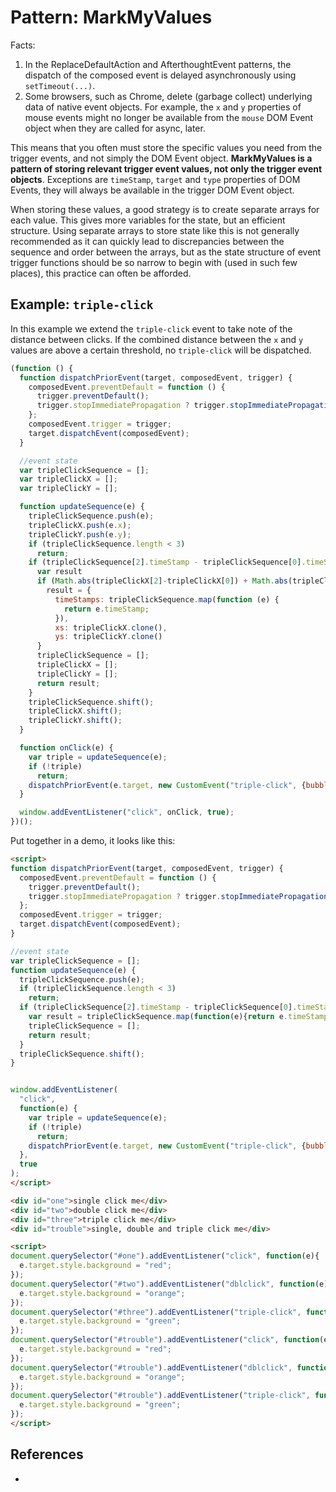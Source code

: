 # Pattern: MarkMyValues

Facts:
1. In the ReplaceDefaultAction and AfterthoughtEvent patterns, 
   the dispatch of the composed event is delayed asynchronously using `setTimeout(...)`. 
2. Some browsers, such as Chrome, delete (garbage collect) underlying data of native event objects. 
   For example, the `x` and `y` properties of mouse events might no longer be available 
   from the `mouse` DOM Event object when they are called for async, later.

This means that you often must store the specific values you need from the trigger events,
and not simply the DOM Event object. **MarkMyValues is a pattern of storing relevant trigger event 
values, not only the trigger event objects**. Exceptions are `timeStamp`, `target` and `type` 
properties of DOM Events, they will always be available in the trigger DOM Event object.

When storing these values, a good strategy is to create separate arrays for each value.
This gives more variables for the state, but an efficient structure.
Using separate arrays to store state like this is not generally recommended as it can quickly
lead to discrepancies between the sequence and order between the arrays,
but as the state structure of event trigger functions should be so narrow to begin with
(used in such few places), this practice can often be afforded.

## Example: `triple-click`

In this example we extend the `triple-click` event to take note of the distance between clicks. 
If the combined distance between the `x` and `y` values are above a certain threshold, 
no `triple-click` will be dispatched.

```javascript
(function () {
  function dispatchPriorEvent(target, composedEvent, trigger) {
    composedEvent.preventDefault = function () {
      trigger.preventDefault();
      trigger.stopImmediatePropagation ? trigger.stopImmediatePropagation() : trigger.stopPropagation();
    };
    composedEvent.trigger = trigger;
    target.dispatchEvent(composedEvent);
  }

  //event state
  var tripleClickSequence = [];
  var tripleClickX = [];
  var tripleClickY = [];

  function updateSequence(e) {
    tripleClickSequence.push(e);
    tripleClickX.push(e.x);
    tripleClickY.push(e.y);
    if (tripleClickSequence.length < 3)
      return;
    if (tripleClickSequence[2].timeStamp - tripleClickSequence[0].timeStamp <= 600) {
      var result
      if (Math.abs(tripleClickX[2]-tripleClickX[0]) + Math.abs(tripleClickY[2]-tripleClickY[0]) < 20){
        result = {
          timeStamps: tripleClickSequence.map(function (e) {
            return e.timeStamp;
          }),
          xs: tripleClickX.clone(),
          ys: tripleClickY.clone()
      }
      tripleClickSequence = [];
      tripleClickX = [];
      tripleClickY = [];
      return result;
    }
    tripleClickSequence.shift();
    tripleClickX.shift();
    tripleClickY.shift();
  }

  function onClick(e) {
    var triple = updateSequence(e);
    if (!triple)
      return;
    dispatchPriorEvent(e.target, new CustomEvent("triple-click", {bubbles: true, composed: true, detail: triple}), e);
  }

  window.addEventListener("click", onClick, true);
})();
```

Put together in a demo, it looks like this:

```html
<script>
function dispatchPriorEvent(target, composedEvent, trigger) {   
  composedEvent.preventDefault = function () {                  
    trigger.preventDefault();
    trigger.stopImmediatePropagation ? trigger.stopImmediatePropagation() : trigger.stopPropagation();
  };
  composedEvent.trigger = trigger;                              
  target.dispatchEvent(composedEvent);                   
}

//event state
var tripleClickSequence = [];
function updateSequence(e) {
  tripleClickSequence.push(e);
  if (tripleClickSequence.length < 3)
    return;
  if (tripleClickSequence[2].timeStamp - tripleClickSequence[0].timeStamp <= 600){
    var result = tripleClickSequence.map(function(e){return e.timeStamp});
    tripleClickSequence = [];
    return result;
  }
  tripleClickSequence.shift();
}


window.addEventListener(
  "click", 
  function(e) {
    var triple = updateSequence(e);
    if (!triple)
      return;
    dispatchPriorEvent(e.target, new CustomEvent("triple-click", {bubbles: true, composed: true, detail: triple}), e);
  }, 
  true
);
</script>

<div id="one">single click me</div>
<div id="two">double click me</div>
<div id="three">triple click me</div>
<div id="trouble">single, double and triple click me</div>

<script>
document.querySelector("#one").addEventListener("click", function(e){
  e.target.style.background = "red";
});
document.querySelector("#two").addEventListener("dblclick", function(e){
  e.target.style.background = "orange";
});
document.querySelector("#three").addEventListener("triple-click", function(e){
  e.target.style.background = "green";
});
document.querySelector("#trouble").addEventListener("click", function(e){
  e.target.style.background = "red";
});
document.querySelector("#trouble").addEventListener("dblclick", function(e){
  e.target.style.background = "orange";
});
document.querySelector("#trouble").addEventListener("triple-click", function(e){
  e.target.style.background = "green";
});
</script>
```
## References

 * 
